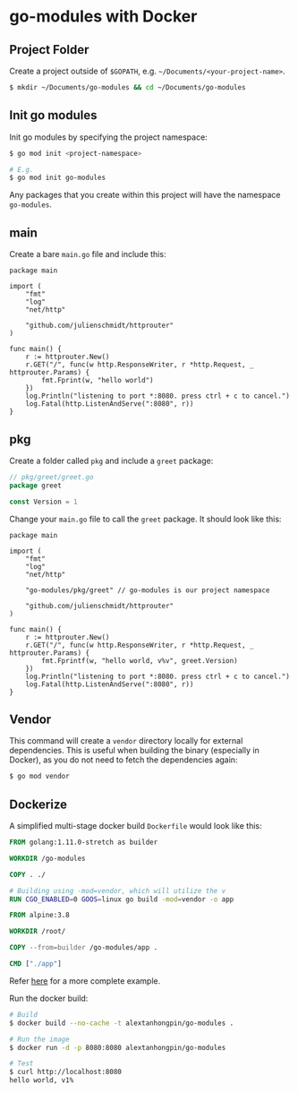 # go-modules with Docker

## Project Folder
Create a project outside of `$GOPATH`, e.g. `~/Documents/<your-project-name>`.

```bash
$ mkdir ~/Documents/go-modules && cd ~/Documents/go-modules
```

## Init go modules

Init go modules by specifying the project namespace:

```bash
$ go mod init <project-namespace>

# E.g.
$ go mod init go-modules
```

Any packages that you create within this project will have the namespace `go-modules`. 


## main

Create a bare `main.go` file and include this:

```golang
package main

import (
	"fmt"
	"log"
	"net/http"

	"github.com/julienschmidt/httprouter"
)

func main() {
	r := httprouter.New()
	r.GET("/", func(w http.ResponseWriter, r *http.Request, _ httprouter.Params) {
		fmt.Fprint(w, "hello world")
	})
	log.Println("listening to port *:8080. press ctrl + c to cancel.")
	log.Fatal(http.ListenAndServe(":8080", r))
}
```

## pkg

Create a folder called `pkg` and include a `greet` package:

```go
// pkg/greet/greet.go
package greet

const Version = 1
```

Change your `main.go` file to call the `greet` package. It should look like this:

```golang
package main

import (
	"fmt"
	"log"
	"net/http"

	"go-modules/pkg/greet" // go-modules is our project namespace

	"github.com/julienschmidt/httprouter"
)

func main() {
	r := httprouter.New()
	r.GET("/", func(w http.ResponseWriter, r *http.Request, _ httprouter.Params) {
		fmt.Fprintf(w, "hello world, v%v", greet.Version)
	})
	log.Println("listening to port *:8080. press ctrl + c to cancel.")
	log.Fatal(http.ListenAndServe(":8080", r))
}
```

## Vendor

This command will create a `vendor` directory locally for external dependencies. This is useful when building the binary (especially in Docker), as you do not need to fetch the dependencies again:

```bash
$ go mod vendor
```

## Dockerize

A simplified multi-stage docker build `Dockerfile` would look like this:

```dockerfile
FROM golang:1.11.0-stretch as builder

WORKDIR /go-modules

COPY . ./

# Building using -mod=vendor, which will utilize the v
RUN CGO_ENABLED=0 GOOS=linux go build -mod=vendor -o app 

FROM alpine:3.8

WORKDIR /root/

COPY --from=builder /go-modules/app .

CMD ["./app"]
```

Refer [here](https://github.com/alextanhongpin/go-docker-multi-stage-build) for a more complete example. 

Run the docker build:

```bash
# Build
$ docker build --no-cache -t alextanhongpin/go-modules .

# Run the image
$ docker run -d -p 8080:8080 alextanhongpin/go-modules

# Test
$ curl http://localhost:8080
hello world, v1%
```